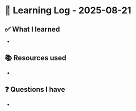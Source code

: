 # 🧠 Learning Log - 2025-08-21

## ✅ What I learned

- 

## 📚 Resources used

- 

## ❓ Questions I have

- 
